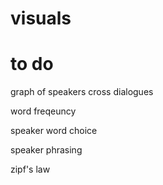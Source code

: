 # visuals

# to do
graph of speakers cross dialogues

word freqeuncy

speaker word choice

speaker phrasing

zipf's law

